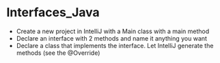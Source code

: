 # Interfaces_Java

- Create a new project in IntelliJ with a Main class with a main method
- Declare an interface with 2 methods and name it anything you want
- Declare a class that implements the interface. Let IntelliJ generate the methods (see the @Override)